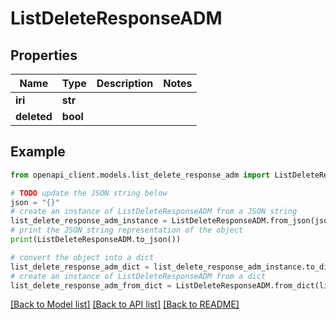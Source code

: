 # ListDeleteResponseADM


## Properties

Name | Type | Description | Notes
------------ | ------------- | ------------- | -------------
**iri** | **str** |  | 
**deleted** | **bool** |  | 

## Example

```python
from openapi_client.models.list_delete_response_adm import ListDeleteResponseADM

# TODO update the JSON string below
json = "{}"
# create an instance of ListDeleteResponseADM from a JSON string
list_delete_response_adm_instance = ListDeleteResponseADM.from_json(json)
# print the JSON string representation of the object
print(ListDeleteResponseADM.to_json())

# convert the object into a dict
list_delete_response_adm_dict = list_delete_response_adm_instance.to_dict()
# create an instance of ListDeleteResponseADM from a dict
list_delete_response_adm_from_dict = ListDeleteResponseADM.from_dict(list_delete_response_adm_dict)
```
[[Back to Model list]](../README.md#documentation-for-models) [[Back to API list]](../README.md#documentation-for-api-endpoints) [[Back to README]](../README.md)


